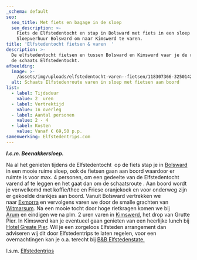```yaml
---
_schema: default
seo:
  seo_title: Met fiets en bagage in de sloep
  seo_description: >-
    Fiets de Elfstedentocht en stap in Bolsward met fiets in een sloep van
    Sloepverhuur Bolsward om naar Kimswerd te varen.
title: 'Elfstedentocht fietsen & varen  '
description: >-
  De elfstedentocht fietsen en tussen Bolsward en Kimswerd vaar je de route van
  de schaats Elfstedentocht. 
afbeelding:
  image: >-
    /assets/img/uploads/elfstedentocht-varen--fietsen/118307366-3250142975022466-5453276791231964756-o.jpg
  alt: Schaats Elfstedenroute varen in sloep met fietsen aan boord
list:
  - label: Tijdsduur
    value: 2  uren
  - label: Vertrektijd
    value: In overleg
  - label: Aantal personen
    value: 2 - 4
  - label: Kosten
    value: Vanaf € 69,50 p.p.
samenwerking: Elfstedentrips.com
---
```


***I.c.m. Beenakkersloep.***

Na al het genieten tijdens de Elfstedentocht &nbsp;op de fiets stap je in <a target="_blank" rel="noopener" href="https://www.bolsward.nl">Bolsward</a> in een mooie ruime sloep, ook de fietsen gaan aan boord waardoor er ruimte is voor max. 4 personen, om een gedeelte van de Elfstedentocht varend af te leggen en het gaat dan om de schaatsroute . Aan boord wordt je verwelkomd met koffie/thee en Friese oranjekoek en voor onderweg zijn er gekoelde drankjes aan boord. Vanuit Bolsward vertrekken we naar&nbsp;<a target="_blank" rel="noopener" href="https://nl.wikipedia.org/wiki/Exmorra">Exmorra</a> en vervolgens varen we door de smalle grachten van <a target="_blank" rel="noopener" href="https://nl.wikipedia.org/wiki/Witmarsum_(Nederland)">Witmarsum</a>. Na een mooie tocht door hoge rietkragen komen we bij <a target="_blank" rel="noopener" href="https://nl.wikipedia.org/wiki/Arum_(plaats)">Arum</a>&nbsp;en eindigen we na plm. 2 uren varen in <a target="_blank" rel="noopener" href="https://nl.wikipedia.org/wiki/Kimswerd">Kimswerd</a>, het drop van Grutte Pier. In Kimswerd kan je eventueel gaan genieten van een heerlijke lunch bij <a target="_blank" rel="noopener" href="https://www.hotelgreatepier.nl">Hotel Greate Pier</a>. Wil je een zorgeloos Elfsteden arrangement dan adviseren wij dit door Elfstedentrips te laten regelen, voor een overnachtingen kan je o.a. terecht bij <a target="_blank" rel="noopener" href="https://elfstedenstate.nl">B&amp;B Elfstedenstate.</a>

I.s.m. <a target="_blank" rel="noopener" href="https://www.elfstedentrips.com">Elfstedentrips</a>
